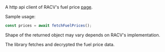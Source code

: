 A http api client of RACV's fuel price [page](https://www.racv.com.au/on-the-road/driving-maintenance/fuel-prices.html).

Sample usage:

```typescript
const prices = await fetchFuelPrices();
```

Shape of the returned object may vary depends on RACV's implementation.

The library fetches and decrypted the fuel price data.
